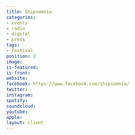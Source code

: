 ```yaml
---
title: Shipsomnia
categories:
- events
- radio
- digital
- press
tags:
- festival
position: 2
image: 
is-featured: 
is-front: 
website:
facebook: https://www.facebook.com/shipsomnia/
twitter:
instagram:
spotify:
soundcloud:
youtube: 
apple: 
layout: client
---
```


